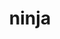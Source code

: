 ---
title: "ninja"
layout: cache
categories: [package, v0.23.0]
meta: {"versions": ["1.12.1"], "compilers": ["apple-clang@=15.0.0", "cce@=15.0.1", "gcc@=10.2.1", "gcc@=11.1.0", "gcc@=11.4.0", "gcc@=12.3.0", "gcc@=13.2.0", "gcc@=7.3.1", "gcc@=7.5.0", "gcc@=9.4.0", "oneapi@=2024.2.1"], "oss": ["amzn2", "centos7", "rhel8", "ubuntu18.04", "ubuntu20.04", "ubuntu22.04", "ubuntu24.04", "ventura"], "platforms": ["darwin", "linux"], "targets": ["aarch64", "neoverse_n1", "neoverse_v1", "neoverse_v2", "ppc64le", "x86_64_v3", "zen4"], "stacks": ["aws-isc", "aws-isc-aarch64", "data-vis-sdk", "developer-tools-manylinux2014", "e4s", "e4s-cray-rhel", "e4s-neoverse-v2", "e4s-neoverse_v1", "e4s-oneapi", "e4s-power", "e4s-rocm-external", "ml-darwin-aarch64-mps", "ml-linux-aarch64-cpu", "ml-linux-aarch64-cuda", "ml-linux-x86_64-cpu", "ml-linux-x86_64-cuda", "ml-linux-x86_64-rocm", "radiuss", "root", "tutorial"], "num_specs": 39, "num_specs_by_stack": {"root": 39, "ml-darwin-aarch64-mps": 3, "aws-isc-aarch64": 2, "aws-isc": 1, "developer-tools-manylinux2014": 1, "e4s-cray-rhel": 2, "radiuss": 3, "e4s-power": 3, "data-vis-sdk": 2, "e4s-neoverse_v1": 4, "e4s-neoverse-v2": 3, "e4s": 5, "tutorial": 2, "e4s-rocm-external": 2, "e4s-oneapi": 3, "ml-linux-aarch64-cuda": 3, "ml-linux-aarch64-cpu": 3, "ml-linux-x86_64-cuda": 3, "ml-linux-x86_64-rocm": 3, "ml-linux-x86_64-cpu": 3}}
spec_details: [{"hash": "duycwcbpymkguzugcej4f2t2pkmp263n", "compiler": "apple-clang@=15.0.0", "versions": ["1.12.1"], "os": "ventura", "platform": "darwin", "target": "aarch64", "variants": ["build_system=generic", "+re2c"], "stacks": ["root", "ml-darwin-aarch64-mps"], "size": "-", "tarball": "https://binaries.spack.io/v0.23.0/build_cache/darwin-ventura-aarch64/apple-clang-15.0.0/ninja-1.12.1/darwin-ventura-aarch64-apple-clang-15.0.0-ninja-1.12.1-duycwcbpymkguzugcej4f2t2pkmp263n.spack"}, {"hash": "4znfooxhvknjyiuwb6sisacpokpx7qao", "compiler": "apple-clang@=15.0.0", "versions": ["1.12.1"], "os": "ventura", "platform": "darwin", "target": "aarch64", "variants": ["build_system=generic", "+re2c"], "stacks": ["root", "ml-darwin-aarch64-mps"], "size": "-", "tarball": "https://binaries.spack.io/v0.23.0/build_cache/darwin-ventura-aarch64/apple-clang-15.0.0/ninja-1.12.1/darwin-ventura-aarch64-apple-clang-15.0.0-ninja-1.12.1-4znfooxhvknjyiuwb6sisacpokpx7qao.spack"}, {"hash": "xwee7275dvpn7lhhac7h7pxlwu2wxl2p", "compiler": "apple-clang@=15.0.0", "versions": ["1.12.1"], "os": "ventura", "platform": "darwin", "target": "aarch64", "variants": ["build_system=generic", "+re2c"], "stacks": ["root", "ml-darwin-aarch64-mps"], "size": "-", "tarball": "https://binaries.spack.io/v0.23.0/build_cache/darwin-ventura-aarch64/apple-clang-15.0.0/ninja-1.12.1/darwin-ventura-aarch64-apple-clang-15.0.0-ninja-1.12.1-xwee7275dvpn7lhhac7h7pxlwu2wxl2p.spack"}, {"hash": "lrbqqzisi6wgnhai7rax6vjhqq6u7nm3", "compiler": "gcc@=7.3.1", "versions": ["1.12.1"], "os": "amzn2", "platform": "linux", "target": "aarch64", "variants": ["build_system=generic", "+re2c"], "stacks": ["aws-isc-aarch64", "root"], "size": "-", "tarball": "https://binaries.spack.io/v0.23.0/build_cache/linux-amzn2-aarch64/gcc-7.3.1/ninja-1.12.1/linux-amzn2-aarch64-gcc-7.3.1-ninja-1.12.1-lrbqqzisi6wgnhai7rax6vjhqq6u7nm3.spack"}, {"hash": "xpovnyhcf43d3cyf7qsieoamclwpuvuf", "compiler": "gcc@=7.3.1", "versions": ["1.12.1"], "os": "amzn2", "platform": "linux", "target": "neoverse_n1", "variants": ["build_system=generic", "+re2c"], "stacks": ["aws-isc-aarch64", "root"], "size": "-", "tarball": "https://binaries.spack.io/v0.23.0/build_cache/linux-amzn2-neoverse_n1/gcc-7.3.1/ninja-1.12.1/linux-amzn2-neoverse_n1-gcc-7.3.1-ninja-1.12.1-xpovnyhcf43d3cyf7qsieoamclwpuvuf.spack"}, {"hash": "24buy23ke6ibd2hrld7snka4ttdnsnnn", "compiler": "gcc@=7.3.1", "versions": ["1.12.1"], "os": "amzn2", "platform": "linux", "target": "x86_64_v3", "variants": ["build_system=generic", "+re2c"], "stacks": ["aws-isc", "root"], "size": "-", "tarball": "https://binaries.spack.io/v0.23.0/build_cache/linux-amzn2-x86_64_v3/gcc-7.3.1/ninja-1.12.1/linux-amzn2-x86_64_v3-gcc-7.3.1-ninja-1.12.1-24buy23ke6ibd2hrld7snka4ttdnsnnn.spack"}, {"hash": "ipknhmtb5oozadvswvwlapx2skglxof7", "compiler": "gcc@=10.2.1", "versions": ["1.12.1"], "os": "centos7", "platform": "linux", "target": "x86_64_v3", "variants": ["build_system=generic", "+re2c"], "stacks": ["developer-tools-manylinux2014", "root"], "size": "-", "tarball": "https://binaries.spack.io/v0.23.0/build_cache/linux-centos7-x86_64_v3/gcc-10.2.1/ninja-1.12.1/linux-centos7-x86_64_v3-gcc-10.2.1-ninja-1.12.1-ipknhmtb5oozadvswvwlapx2skglxof7.spack"}, {"hash": "bt3x7br5gkr67nkadtcztsl32vvgsui5", "compiler": "cce@=15.0.1", "versions": ["1.12.1"], "os": "rhel8", "platform": "linux", "target": "zen4", "variants": ["build_system=generic", "+re2c"], "stacks": ["e4s-cray-rhel", "root"], "size": "-", "tarball": "https://binaries.spack.io/v0.23.0/build_cache/linux-rhel8-zen4/cce-15.0.1/ninja-1.12.1/linux-rhel8-zen4-cce-15.0.1-ninja-1.12.1-bt3x7br5gkr67nkadtcztsl32vvgsui5.spack"}, {"hash": "c3fl2jfqp4dkztervj4zqi2oxc3zntlp", "compiler": "cce@=15.0.1", "versions": ["1.12.1"], "os": "rhel8", "platform": "linux", "target": "zen4", "variants": ["build_system=generic", "+re2c"], "stacks": ["e4s-cray-rhel", "root"], "size": "-", "tarball": "https://binaries.spack.io/v0.23.0/build_cache/linux-rhel8-zen4/cce-15.0.1/ninja-1.12.1/linux-rhel8-zen4-cce-15.0.1-ninja-1.12.1-c3fl2jfqp4dkztervj4zqi2oxc3zntlp.spack"}, {"hash": "rodaf7mxenlbkbolxzppgn4zy54m4qtm", "compiler": "gcc@=7.5.0", "versions": ["1.12.1"], "os": "ubuntu18.04", "platform": "linux", "target": "x86_64_v3", "variants": ["build_system=generic", "+re2c"], "stacks": ["root", "radiuss"], "size": "-", "tarball": "https://binaries.spack.io/v0.23.0/build_cache/linux-ubuntu18.04-x86_64_v3/gcc-7.5.0/ninja-1.12.1/linux-ubuntu18.04-x86_64_v3-gcc-7.5.0-ninja-1.12.1-rodaf7mxenlbkbolxzppgn4zy54m4qtm.spack"}, {"hash": "kiemumfjohn7jn7xsraxtvzyrftl7gds", "compiler": "gcc@=7.5.0", "versions": ["1.12.1"], "os": "ubuntu18.04", "platform": "linux", "target": "x86_64_v3", "variants": ["build_system=generic", "+re2c"], "stacks": ["root", "radiuss"], "size": "-", "tarball": "https://binaries.spack.io/v0.23.0/build_cache/linux-ubuntu18.04-x86_64_v3/gcc-7.5.0/ninja-1.12.1/linux-ubuntu18.04-x86_64_v3-gcc-7.5.0-ninja-1.12.1-kiemumfjohn7jn7xsraxtvzyrftl7gds.spack"}, {"hash": "woacuvuimh26zlrpa5mvwdkocfzgibw5", "compiler": "gcc@=7.5.0", "versions": ["1.12.1"], "os": "ubuntu18.04", "platform": "linux", "target": "x86_64_v3", "variants": ["build_system=generic", "+re2c"], "stacks": ["root", "radiuss"], "size": "-", "tarball": "https://binaries.spack.io/v0.23.0/build_cache/linux-ubuntu18.04-x86_64_v3/gcc-7.5.0/ninja-1.12.1/linux-ubuntu18.04-x86_64_v3-gcc-7.5.0-ninja-1.12.1-woacuvuimh26zlrpa5mvwdkocfzgibw5.spack"}, {"hash": "huuodu2svdp24c43lvel4db7gbdtnb5h", "compiler": "gcc@=9.4.0", "versions": ["1.12.1"], "os": "ubuntu20.04", "platform": "linux", "target": "ppc64le", "variants": ["build_system=generic", "+re2c"], "stacks": ["e4s-power", "root"], "size": "-", "tarball": "https://binaries.spack.io/v0.23.0/build_cache/linux-ubuntu20.04-ppc64le/gcc-9.4.0/ninja-1.12.1/linux-ubuntu20.04-ppc64le-gcc-9.4.0-ninja-1.12.1-huuodu2svdp24c43lvel4db7gbdtnb5h.spack"}, {"hash": "vbjdphdttdnq6t3zxbsf4vrf6prbax5q", "compiler": "gcc@=9.4.0", "versions": ["1.12.1"], "os": "ubuntu20.04", "platform": "linux", "target": "ppc64le", "variants": ["build_system=generic", "+re2c"], "stacks": ["e4s-power", "root"], "size": "-", "tarball": "https://binaries.spack.io/v0.23.0/build_cache/linux-ubuntu20.04-ppc64le/gcc-9.4.0/ninja-1.12.1/linux-ubuntu20.04-ppc64le-gcc-9.4.0-ninja-1.12.1-vbjdphdttdnq6t3zxbsf4vrf6prbax5q.spack"}, {"hash": "gek52x7krztfctos223ogkw54ihdv75x", "compiler": "gcc@=9.4.0", "versions": ["1.12.1"], "os": "ubuntu20.04", "platform": "linux", "target": "ppc64le", "variants": ["build_system=generic", "+re2c"], "stacks": ["e4s-power", "root"], "size": "-", "tarball": "https://binaries.spack.io/v0.23.0/build_cache/linux-ubuntu20.04-ppc64le/gcc-9.4.0/ninja-1.12.1/linux-ubuntu20.04-ppc64le-gcc-9.4.0-ninja-1.12.1-gek52x7krztfctos223ogkw54ihdv75x.spack"}, {"hash": "5sdmankr3tgzjw655ubxhprtipuydngx", "compiler": "gcc@=11.1.0", "versions": ["1.12.1"], "os": "ubuntu20.04", "platform": "linux", "target": "x86_64_v3", "variants": ["build_system=generic", "+re2c"], "stacks": ["data-vis-sdk", "root"], "size": "-", "tarball": "https://binaries.spack.io/v0.23.0/build_cache/linux-ubuntu20.04-x86_64_v3/gcc-11.1.0/ninja-1.12.1/linux-ubuntu20.04-x86_64_v3-gcc-11.1.0-ninja-1.12.1-5sdmankr3tgzjw655ubxhprtipuydngx.spack"}, {"hash": "cyzn6z46hnp76236ilv7uorcnlhne4lb", "compiler": "gcc@=11.1.0", "versions": ["1.12.1"], "os": "ubuntu20.04", "platform": "linux", "target": "x86_64_v3", "variants": ["build_system=generic", "+re2c"], "stacks": ["data-vis-sdk", "root"], "size": "-", "tarball": "https://binaries.spack.io/v0.23.0/build_cache/linux-ubuntu20.04-x86_64_v3/gcc-11.1.0/ninja-1.12.1/linux-ubuntu20.04-x86_64_v3-gcc-11.1.0-ninja-1.12.1-cyzn6z46hnp76236ilv7uorcnlhne4lb.spack"}, {"hash": "ej53nlisu67r7dmu6ksfnvqq4fvc7mo7", "compiler": "gcc@=11.4.0", "versions": ["1.12.1"], "os": "ubuntu22.04", "platform": "linux", "target": "neoverse_v1", "variants": ["build_system=generic", "+re2c"], "stacks": ["e4s-neoverse_v1", "root"], "size": "-", "tarball": "https://binaries.spack.io/v0.23.0/build_cache/linux-ubuntu22.04-neoverse_v1/gcc-11.4.0/ninja-1.12.1/linux-ubuntu22.04-neoverse_v1-gcc-11.4.0-ninja-1.12.1-ej53nlisu67r7dmu6ksfnvqq4fvc7mo7.spack"}, {"hash": "j6yns4uvvjs6cmwz7rhjc5cgzxfiofur", "compiler": "gcc@=11.4.0", "versions": ["1.12.1"], "os": "ubuntu22.04", "platform": "linux", "target": "neoverse_v1", "variants": ["build_system=generic", "+re2c"], "stacks": ["e4s-neoverse_v1", "root"], "size": "-", "tarball": "https://binaries.spack.io/v0.23.0/build_cache/linux-ubuntu22.04-neoverse_v1/gcc-11.4.0/ninja-1.12.1/linux-ubuntu22.04-neoverse_v1-gcc-11.4.0-ninja-1.12.1-j6yns4uvvjs6cmwz7rhjc5cgzxfiofur.spack"}, {"hash": "synksdg5btsmc4ophyn5rpdybbkvrncs", "compiler": "gcc@=11.4.0", "versions": ["1.12.1"], "os": "ubuntu22.04", "platform": "linux", "target": "neoverse_v1", "variants": ["build_system=generic", "+re2c"], "stacks": ["e4s-neoverse_v1", "root"], "size": "-", "tarball": "https://binaries.spack.io/v0.23.0/build_cache/linux-ubuntu22.04-neoverse_v1/gcc-11.4.0/ninja-1.12.1/linux-ubuntu22.04-neoverse_v1-gcc-11.4.0-ninja-1.12.1-synksdg5btsmc4ophyn5rpdybbkvrncs.spack"}, {"hash": "5zycgxbfzfvipi2d2rrkqt7medrqhpet", "compiler": "gcc@=11.4.0", "versions": ["1.12.1"], "os": "ubuntu22.04", "platform": "linux", "target": "neoverse_v1", "variants": ["build_system=generic", "+re2c"], "stacks": ["e4s-neoverse_v1", "root"], "size": "-", "tarball": "https://binaries.spack.io/v0.23.0/build_cache/linux-ubuntu22.04-neoverse_v1/gcc-11.4.0/ninja-1.12.1/linux-ubuntu22.04-neoverse_v1-gcc-11.4.0-ninja-1.12.1-5zycgxbfzfvipi2d2rrkqt7medrqhpet.spack"}, {"hash": "wzwnou4krinsdswyhfw6dzpesh4aofpz", "compiler": "gcc@=11.4.0", "versions": ["1.12.1"], "os": "ubuntu22.04", "platform": "linux", "target": "neoverse_v2", "variants": ["build_system=generic", "+re2c"], "stacks": ["root", "e4s-neoverse-v2"], "size": "-", "tarball": "https://binaries.spack.io/v0.23.0/build_cache/linux-ubuntu22.04-neoverse_v2/gcc-11.4.0/ninja-1.12.1/linux-ubuntu22.04-neoverse_v2-gcc-11.4.0-ninja-1.12.1-wzwnou4krinsdswyhfw6dzpesh4aofpz.spack"}, {"hash": "ku6pmjuskh6o5mqleqp23dsdsgtksalx", "compiler": "gcc@=11.4.0", "versions": ["1.12.1"], "os": "ubuntu22.04", "platform": "linux", "target": "neoverse_v2", "variants": ["build_system=generic", "+re2c"], "stacks": ["root", "e4s-neoverse-v2"], "size": "-", "tarball": "https://binaries.spack.io/v0.23.0/build_cache/linux-ubuntu22.04-neoverse_v2/gcc-11.4.0/ninja-1.12.1/linux-ubuntu22.04-neoverse_v2-gcc-11.4.0-ninja-1.12.1-ku6pmjuskh6o5mqleqp23dsdsgtksalx.spack"}, {"hash": "vjebcfvhm7bpcqeg4ilzsukoti2sqewa", "compiler": "gcc@=11.4.0", "versions": ["1.12.1"], "os": "ubuntu22.04", "platform": "linux", "target": "neoverse_v2", "variants": ["build_system=generic", "+re2c"], "stacks": ["root", "e4s-neoverse-v2"], "size": "-", "tarball": "https://binaries.spack.io/v0.23.0/build_cache/linux-ubuntu22.04-neoverse_v2/gcc-11.4.0/ninja-1.12.1/linux-ubuntu22.04-neoverse_v2-gcc-11.4.0-ninja-1.12.1-vjebcfvhm7bpcqeg4ilzsukoti2sqewa.spack"}, {"hash": "xasrhuxnm5qcir2bibkxianyjy5u2nsg", "compiler": "gcc@=11.4.0", "versions": ["1.12.1"], "os": "ubuntu22.04", "platform": "linux", "target": "x86_64_v3", "variants": ["build_system=generic", "+re2c"], "stacks": ["e4s", "root", "tutorial", "e4s-rocm-external"], "size": "-", "tarball": "https://binaries.spack.io/v0.23.0/build_cache/linux-ubuntu22.04-x86_64_v3/gcc-11.4.0/ninja-1.12.1/linux-ubuntu22.04-x86_64_v3-gcc-11.4.0-ninja-1.12.1-xasrhuxnm5qcir2bibkxianyjy5u2nsg.spack"}, {"hash": "o74g2nzdmvzl7huwtcnecnfrpkg5rpkt", "compiler": "gcc@=11.4.0", "versions": ["1.12.1"], "os": "ubuntu22.04", "platform": "linux", "target": "x86_64_v3", "variants": ["build_system=generic", "+re2c"], "stacks": ["e4s", "root", "e4s-rocm-external"], "size": "-", "tarball": "https://binaries.spack.io/v0.23.0/build_cache/linux-ubuntu22.04-x86_64_v3/gcc-11.4.0/ninja-1.12.1/linux-ubuntu22.04-x86_64_v3-gcc-11.4.0-ninja-1.12.1-o74g2nzdmvzl7huwtcnecnfrpkg5rpkt.spack"}, {"hash": "ptihpepduayuegjvrtapjt7mqd75h6p3", "compiler": "gcc@=11.4.0", "versions": ["1.12.1"], "os": "ubuntu22.04", "platform": "linux", "target": "x86_64_v3", "variants": ["build_system=generic", "+re2c"], "stacks": ["e4s", "root"], "size": "-", "tarball": "https://binaries.spack.io/v0.23.0/build_cache/linux-ubuntu22.04-x86_64_v3/gcc-11.4.0/ninja-1.12.1/linux-ubuntu22.04-x86_64_v3-gcc-11.4.0-ninja-1.12.1-ptihpepduayuegjvrtapjt7mqd75h6p3.spack"}, {"hash": "np4u3kfyucqf4ihdfbdentr4m7ianlic", "compiler": "gcc@=11.4.0", "versions": ["1.12.1"], "os": "ubuntu22.04", "platform": "linux", "target": "x86_64_v3", "variants": ["build_system=generic", "+re2c"], "stacks": ["e4s", "root"], "size": "-", "tarball": "https://binaries.spack.io/v0.23.0/build_cache/linux-ubuntu22.04-x86_64_v3/gcc-11.4.0/ninja-1.12.1/linux-ubuntu22.04-x86_64_v3-gcc-11.4.0-ninja-1.12.1-np4u3kfyucqf4ihdfbdentr4m7ianlic.spack"}, {"hash": "lsducxjsuxn2pj5kkppb6hbmlqw255iq", "compiler": "oneapi@=2024.2.1", "versions": ["1.12.1"], "os": "ubuntu22.04", "platform": "linux", "target": "x86_64_v3", "variants": ["build_system=generic", "+re2c"], "stacks": ["e4s-oneapi", "root"], "size": "-", "tarball": "https://binaries.spack.io/v0.23.0/build_cache/linux-ubuntu22.04-x86_64_v3/oneapi-2024.2.1/ninja-1.12.1/linux-ubuntu22.04-x86_64_v3-oneapi-2024.2.1-ninja-1.12.1-lsducxjsuxn2pj5kkppb6hbmlqw255iq.spack"}, {"hash": "6fnduo4jln2i474gm3meom2mit4ve5dp", "compiler": "oneapi@=2024.2.1", "versions": ["1.12.1"], "os": "ubuntu22.04", "platform": "linux", "target": "x86_64_v3", "variants": ["build_system=generic", "+re2c"], "stacks": ["e4s-oneapi", "root"], "size": "-", "tarball": "https://binaries.spack.io/v0.23.0/build_cache/linux-ubuntu22.04-x86_64_v3/oneapi-2024.2.1/ninja-1.12.1/linux-ubuntu22.04-x86_64_v3-oneapi-2024.2.1-ninja-1.12.1-6fnduo4jln2i474gm3meom2mit4ve5dp.spack"}, {"hash": "niqhb2lerantv52nlnvznjea2e6w7eza", "compiler": "gcc@=11.4.0", "versions": ["1.12.1"], "os": "ubuntu22.04", "platform": "linux", "target": "x86_64_v3", "variants": ["build_system=generic", "+re2c"], "stacks": ["e4s", "root"], "size": "-", "tarball": "https://binaries.spack.io/v0.23.0/build_cache/linux-ubuntu22.04-x86_64_v3/gcc-11.4.0/ninja-1.12.1/linux-ubuntu22.04-x86_64_v3-gcc-11.4.0-ninja-1.12.1-niqhb2lerantv52nlnvznjea2e6w7eza.spack"}, {"hash": "myjhsx2n7xebdh7kuhtqr32pob3dqcjc", "compiler": "gcc@=12.3.0", "versions": ["1.12.1"], "os": "ubuntu22.04", "platform": "linux", "target": "x86_64_v3", "variants": ["build_system=generic", "+re2c"], "stacks": ["tutorial", "root"], "size": "-", "tarball": "https://binaries.spack.io/v0.23.0/build_cache/linux-ubuntu22.04-x86_64_v3/gcc-12.3.0/ninja-1.12.1/linux-ubuntu22.04-x86_64_v3-gcc-12.3.0-ninja-1.12.1-myjhsx2n7xebdh7kuhtqr32pob3dqcjc.spack"}, {"hash": "kxfls3drn5lzuzrtshutuiewagemt5pl", "compiler": "oneapi@=2024.2.1", "versions": ["1.12.1"], "os": "ubuntu22.04", "platform": "linux", "target": "x86_64_v3", "variants": ["build_system=generic", "+re2c"], "stacks": ["e4s-oneapi", "root"], "size": "-", "tarball": "https://binaries.spack.io/v0.23.0/build_cache/linux-ubuntu22.04-x86_64_v3/oneapi-2024.2.1/ninja-1.12.1/linux-ubuntu22.04-x86_64_v3-oneapi-2024.2.1-ninja-1.12.1-kxfls3drn5lzuzrtshutuiewagemt5pl.spack"}, {"hash": "pji5yw6h3gi2qnmqhef6ktmof75a5yio", "compiler": "gcc@=13.2.0", "versions": ["1.12.1"], "os": "ubuntu24.04", "platform": "linux", "target": "aarch64", "variants": ["build_system=generic", "+re2c"], "stacks": ["ml-linux-aarch64-cuda", "root", "ml-linux-aarch64-cpu"], "size": "-", "tarball": "https://binaries.spack.io/v0.23.0/build_cache/linux-ubuntu24.04-aarch64/gcc-13.2.0/ninja-1.12.1/linux-ubuntu24.04-aarch64-gcc-13.2.0-ninja-1.12.1-pji5yw6h3gi2qnmqhef6ktmof75a5yio.spack"}, {"hash": "55hbj64n42l6tpay2lbjzhhdqbgc36wl", "compiler": "gcc@=13.2.0", "versions": ["1.12.1"], "os": "ubuntu24.04", "platform": "linux", "target": "aarch64", "variants": ["build_system=generic", "+re2c"], "stacks": ["ml-linux-aarch64-cuda", "root", "ml-linux-aarch64-cpu"], "size": "-", "tarball": "https://binaries.spack.io/v0.23.0/build_cache/linux-ubuntu24.04-aarch64/gcc-13.2.0/ninja-1.12.1/linux-ubuntu24.04-aarch64-gcc-13.2.0-ninja-1.12.1-55hbj64n42l6tpay2lbjzhhdqbgc36wl.spack"}, {"hash": "3frkapnvxpifrip4ucx4izjxaoi66uto", "compiler": "gcc@=13.2.0", "versions": ["1.12.1"], "os": "ubuntu24.04", "platform": "linux", "target": "aarch64", "variants": ["build_system=generic", "+re2c"], "stacks": ["ml-linux-aarch64-cuda", "root", "ml-linux-aarch64-cpu"], "size": "-", "tarball": "https://binaries.spack.io/v0.23.0/build_cache/linux-ubuntu24.04-aarch64/gcc-13.2.0/ninja-1.12.1/linux-ubuntu24.04-aarch64-gcc-13.2.0-ninja-1.12.1-3frkapnvxpifrip4ucx4izjxaoi66uto.spack"}, {"hash": "572zb7etuvrcip5bj53hw7mok3lar4by", "compiler": "gcc@=13.2.0", "versions": ["1.12.1"], "os": "ubuntu24.04", "platform": "linux", "target": "x86_64_v3", "variants": ["build_system=generic", "+re2c"], "stacks": ["ml-linux-x86_64-cuda", "ml-linux-x86_64-rocm", "root", "ml-linux-x86_64-cpu"], "size": "-", "tarball": "https://binaries.spack.io/v0.23.0/build_cache/linux-ubuntu24.04-x86_64_v3/gcc-13.2.0/ninja-1.12.1/linux-ubuntu24.04-x86_64_v3-gcc-13.2.0-ninja-1.12.1-572zb7etuvrcip5bj53hw7mok3lar4by.spack"}, {"hash": "nprsa7reldtxpuhot2hr5zcteqddmu6x", "compiler": "gcc@=13.2.0", "versions": ["1.12.1"], "os": "ubuntu24.04", "platform": "linux", "target": "x86_64_v3", "variants": ["build_system=generic", "+re2c"], "stacks": ["ml-linux-x86_64-cuda", "ml-linux-x86_64-rocm", "root", "ml-linux-x86_64-cpu"], "size": "-", "tarball": "https://binaries.spack.io/v0.23.0/build_cache/linux-ubuntu24.04-x86_64_v3/gcc-13.2.0/ninja-1.12.1/linux-ubuntu24.04-x86_64_v3-gcc-13.2.0-ninja-1.12.1-nprsa7reldtxpuhot2hr5zcteqddmu6x.spack"}, {"hash": "6ozr7yz6gbdhe3ktykyozzxa44frqfdb", "compiler": "gcc@=13.2.0", "versions": ["1.12.1"], "os": "ubuntu24.04", "platform": "linux", "target": "x86_64_v3", "variants": ["build_system=generic", "+re2c"], "stacks": ["ml-linux-x86_64-cuda", "ml-linux-x86_64-rocm", "root", "ml-linux-x86_64-cpu"], "size": "-", "tarball": "https://binaries.spack.io/v0.23.0/build_cache/linux-ubuntu24.04-x86_64_v3/gcc-13.2.0/ninja-1.12.1/linux-ubuntu24.04-x86_64_v3-gcc-13.2.0-ninja-1.12.1-6ozr7yz6gbdhe3ktykyozzxa44frqfdb.spack"}]
---